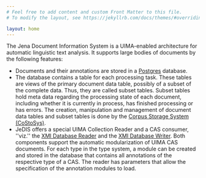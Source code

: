 ```yaml
---
# Feel free to add content and custom Front Matter to this file.
# To modify the layout, see https://jekyllrb.com/docs/themes/#overriding-theme-defaults

layout: home
---
```


The Jena Document Information System is a UIMA-enabled architecture for automatic
linguistic text analysis. It supports large bodies of documents by the following features:
* Documents and their annotations are stored in a [Postgres](https://www.postgresql.org/) database.
* The database contains a table for each processing task. These tables are views of the primary document data table, possibly of a subset of the complete data. Thus, they are called subset tables. Subset tables hold meta data regarding the processing state of each document, including whether it is currently in process, has finished processing or has errors. The creation, manipulation and management of document data tables and subset tables is done by the [Corpus Storage System (CoStoSys)](https://github.com/JULIELab/costosys).
* JeDIS offers a special UIMA Collection Reader and a CAS consumer, ''viz.'' the [XMI Database Reader](https://github.com/JULIELab/jcore-base/tree/2.3.0-SNAPSHOT/jcore-xmi-db-reader) and the [XMI Database Writer](https://github.com/JULIELab/jcore-base/tree/2.3.0-SNAPSHOT/jcore-xmi-db-writer). Both components support the automatic modularization of UIMA CAS documents. For each type in the type system, a module can be created and stored in the database that contains all annotations of the respective type of a CAS. The reader has parameters that allow the specification of the annotation modules to load.

